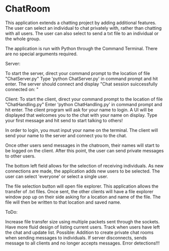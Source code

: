 # ChatRoom

This application extends a chatting project by adding additional features.
The user can select an individual to chat privately with, rather than chatting
with all users. The user can also select to send a txt file to an individual or the
whole group.

The application is run with Python through the Command Terminal. There are no special
arguments required.

Server:

To start the server, direct your command prompt to the location of file "ChatServer.py"
Type 'python ChatServer.py' in command prompt and hit enter. The server should connect and display
"Chat session suiccessfully connected on: "

Client:
To start the client, direct your command prompt to the location of file "ChatHandling.py"
Enter 'python ChatHandling.py' in command prompt and hit enter. The client program will
ask for your name to login. A UI will be displayed that welcomes you to the chat with your
name on display. Type your first message and hit send to start talking to others!

In order to login, you must input your name on the terminal. The client will send
your name to the server and connect you to the chat.

Once other users send messages in the chatroom, their names will start to be logged
on the client. After this point, the user can send private messages to other users.

The bottom left field allows for the selection of receiving individuals. As new connections
are made, the application adds new users to be selected. The user can select 'everyone'
or select a single user.

The file selection button will open file explorer. This application allows the transfer of
.txt files. Once sent, the other clients will have a file explorer window pop up on their
side asking for a location and name of the file. The file will then be written to that location
and saved name.


ToDo:

Increase file transfer size using multiple packets sent through the sockets. 
Have more fluid design of listing current users.
Track when users have left the chat and update list. 
Possible: Addition to create private chat rooms when sending messages to individuals. 
If server disconnects, sends message to all clients and no longer accepts messages. 
Error detections!!!
